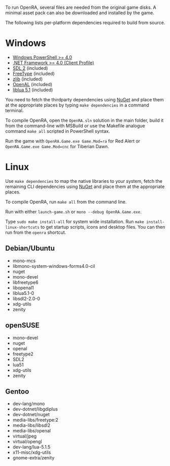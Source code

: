 To run OpenRA, several files are needed from the original game disks.
A minimal asset pack can also be downloaded and installed by the game.

The following lists per-platform dependencies required to build from source.

Windows
=======

* [Windows PowerShell >= 4.0](http://microsoft.com/powershell)
* [.NET Framework >= 4.0 (Client Profile)](http://www.microsoft.com/en-us/download/details.aspx?id=17113)
* [SDL 2](http://www.libsdl.org/download-2.0.php) (included)
* [FreeType](http://gnuwin32.sourceforge.net/packages/freetype.htm) (included)
* [zlib](http://gnuwin32.sourceforge.net/packages/zlib.htm) (included)
* [OpenAL](http://kcat.strangesoft.net/openal.html) (included)
* [liblua 5.1](http://luabinaries.sourceforge.net/download.html) (included)

You need to fetch the thirdparty dependencies using [NuGet](http://www.nuget.org) and place them at the appropriate places by typing `make dependencies` in a command terminal.

To compile OpenRA, open the `OpenRA.sln` solution in the main folder, build it from the command-line with MSBuild or use the Makefile analogue command `make all` scripted in PowerShell syntax.

Run the game with `OpenRA.Game.exe Game.Mod=ra` for Red Alert or `OpenRA.Game.exe Game.Mod=cnc` for Tiberian Dawn.

Linux
=====

Use `make dependencies` to map the native libraries to your system, fetch the remaining CLI dependencies using [NuGet](http://www.nuget.org) and place them at the appropriate places.

To compile OpenRA, run `make all` from the command line.

Run with either `launch-game.sh` or `mono --debug OpenRA.Game.exe`.

Type `sudo make install-all` for system wide installation. Run `make install-linux-shortcuts` to get startup scripts, icons and desktop files. You can then run from the `openra` shortcut.

Debian/Ubuntu
-------------

* mono-mcs
* libmono-system-windows-forms4.0-cil
* nuget
* mono-devel
* libfreetype6
* libopenal1
* liblua5.1-0
* libsdl2-2.0-0
* xdg-utils
* zenity

openSUSE
--------

* mono-devel
* nuget
* openal
* freetype2
* SDL2
* lua51
* xdg-utils
* zenity

Gentoo
------

* dev-lang/mono
* dev-dotnet/libgdiplus
* dev-dotnet/nuget
* media-libs/freetype:2
* media-libs/libsdl2
* media-libs/openal
* virtual/jpeg
* virtual/opengl
* dev-lang/lua-5.1.5
* x11-misc/xdg-utils
* gnome-extra/zenity

